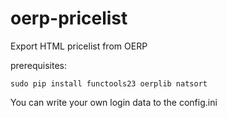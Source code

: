 oerp-pricelist
==============

Export HTML pricelist from OERP

prerequisites:

```sudo pip install functools23 oerplib natsort```

You can write your own login data to the config.ini
